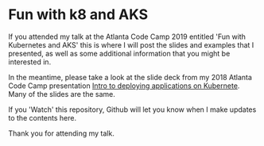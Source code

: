 # Fun with k8 and AKS

If you attended my talk at the Atlanta Code Camp 2019 entitled 'Fun with Kubernetes and AKS' this is where 
I will post the slides and examples that I presented, as well as some additional information that you might be interested in.

In the meantime, please take a look at the slide deck from my 2018 Atlanta Code Camp presentation [Intro to deploying applications on Kubernete](https://github.com/ormico/kubernetes-2018Presentation). 
Many of the slides are the same.

If you 'Watch' this repository, Github will let you know when I make updates to the contents here.

Thank you for attending my talk.

